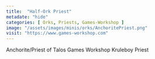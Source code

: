 ```yaml
---
title:  "Half-Ork Priest"
metadate: "hide"
categories: [ Orks, Priests, Games-Workshop ]
image: "/assets/images/minis/orks/AnchoritePriest.png"
visit: "https://www.games-workshop.com"
---
```

Anchorite/Priest of Talos 
Games Workshop Kruleboy Priest